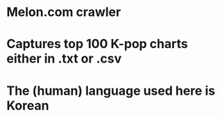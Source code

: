 # Melon.com crawler
# Captures top 100 K-pop charts either in .txt or .csv

# The (human) language used here is Korean
